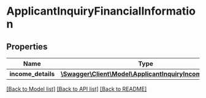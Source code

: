 # ApplicantInquiryFinancialInformation

## Properties
Name | Type | Description | Notes
------------ | ------------- | ------------- | -------------
**income_details** | [**\Swagger\Client\Model\ApplicantInquiryIncomeDetails[]**](ApplicantInquiryIncomeDetails.md) |  | [optional] 

[[Back to Model list]](../../README.md#documentation-for-models) [[Back to API list]](../../README.md#documentation-for-api-endpoints) [[Back to README]](../../README.md)

